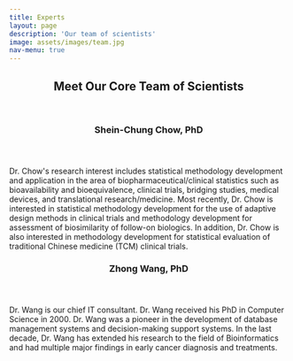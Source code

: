 ```yaml
---
title: Experts
layout: page
description: 'Our team of scientists'
image: assets/images/team.jpg
nav-menu: true
---
```


<!-- Main -->
<div id="main">

<!-- One -->
<section id="one">
	<div class="inner">
	<header class="major">
	<h2>Meet Our Core Team of Scientists</h2>
	</header>

<section id="two" class="spotlights">

<section>
<div class="content">
<div class="inner">
<header class="major">
<h3>Shein-Chung Chow, PhD</h3>
</header>

<p>Dr. Chow's research interest includes statistical methodology development and application in the area of biopharmaceutical/clinical statistics such as bioavailability and bioequivalence, clinical trials, bridging studies, medical devices, and translational research/medicine. Most recently, Dr. Chow is interested in statistical methodology development for the use of adaptive design methods in clinical trials and methodology development for assessment of biosimilarity of follow-on biologics. In addition, Dr. Chow is also interested in methodology development for statistical evaluation of traditional Chinese medicine (TCM) clinical trials.</p>
</div>
</div>
<a href="" class="image"></a>
</section>

<section>
<div class="content">
<div class="inner">
<header class="major">
<h3>Zhong Wang, PhD </h3>
</header>

<p>Dr. Wang is our chief IT consultant. Dr. Wang received his PhD in Computer
Science in 2000. Dr. Wang was a pioneer in the development of database
management systems and decision-making support systems. In the last decade, Dr.
Wang has extended his research to the field of Bioinformatics and had multiple
major findings in early cancer diagnosis and treatments. </p> </div> </div> <a
href="" class="image"></a> </section>
